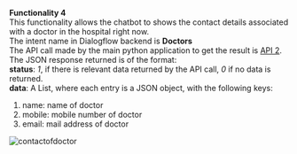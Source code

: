**Functionality 4**</br>
This functionality allows the chatbot to shows the contact details associated with a doctor in the hospital right now.</br>
The intent name in Dialogflow backend is **Doctors**</br>
The API call made by the main python application to get the result is [API 2](http://2019.almafiesta.com/testing2019/html/ContactFrom_v11/api/contactByDoctor.php).</br>
The JSON response returned is of the format:</br>
**status**: *1*, if there is relevant data returned by the API call, *0* if no data is returned.</br>
**data**: A List, where each entry is a JSON object, with the following keys: 
1. name: name of doctor
2. mobile: mobile number of doctor
3. email: mail address of doctor

![contactofdoctor](https://user-images.githubusercontent.com/25523604/53680076-fb2d0400-3cfb-11e9-9496-78341bda5667.JPG)
